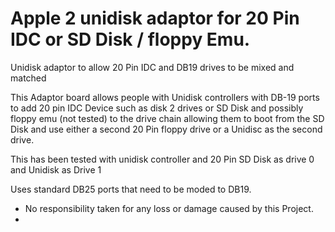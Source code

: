 # Apple 2 unidisk adaptor for 20 Pin IDC or SD Disk / floppy Emu.
Unidisk adaptor to allow 20 Pin IDC and DB19 drives to be mixed and matched

This Adaptor board allows people with Unidisk controllers with DB-19 ports to add 20 pin IDC
Device such as disk 2 drives or SD Disk and possibly floppy emu (not tested) to the drive chain
allowing them to boot from the SD Disk and use either a second 20 Pin floppy drive or a Unidisc 
as the second drive.

This has been tested with unidisk controller and 20 Pin SD Disk as drive 0 and Unidisk as Drive 1

Uses standard DB25 ports that need to be moded to DB19.

* No responsibility taken for any loss or damage caused by this Project.
* 
